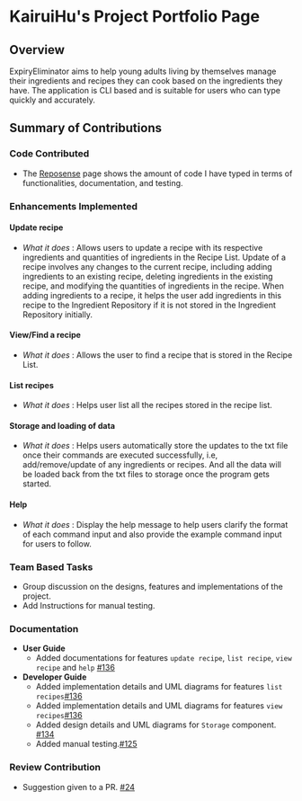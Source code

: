 # KairuiHu's Project Portfolio Page

## Overview
ExpiryEliminator aims to help young adults living by themselves manage their ingredients and recipes they can cook 
based on the ingredients they have.
The application is CLI based and is suitable for users who can type quickly and accurately.

## Summary of Contributions

### Code Contributed

- The [Reposense](https://nus-cs2113-ay2122s1.github.io/tp-dashboard/?search=&sort=groupTitle&sortWithin=title&timeframe=commit&mergegroup=&groupSelect=groupByRepos&breakdown=true&checkedFileTypes=docs~functional-code~test-code~other&since=2021-09-25&tabOpen=true&tabAuthor=vincentlauhl&tabRepo=AY2122S1-CS2113-T16-3%2Ftp%5Bmaster%5D&authorshipIsMergeGroup=false&authorshipFileTypes=docs~functional-code~test-code~other&authorshipIsBinaryFileTypeChecked=false&tabType=authorship)
  page shows the amount of code I have typed in terms of functionalities, documentation, and testing.

### Enhancements Implemented

#### Update recipe
- *What it does* : Allows users to update a recipe with its respective ingredients and quantities of ingredients 
   in the Recipe List. Update of a recipe involves any changes to the current recipe, including adding ingredients to 
   an existing recipe, deleting ingredients in the existing recipe, and modifying the quantities of ingredients in the 
   recipe. When adding ingredients to a recipe, it helps the user add ingredients in this recipe to the
   Ingredient Repository if it is not stored in the Ingredient Repository initially.

#### View/Find a recipe
- *What it does* : Allows the user to find a recipe that is stored in the Recipe List.


#### List recipes
- *What it does* : Helps user list all the recipes stored in the recipe list.


#### Storage and loading of data
- *What it does* : Helps users automatically store the updates to the txt file once their commands are executed 
   successfully, i.e, add/remove/update of any ingredients or recipes. And all the data will be loaded back from the 
   txt files to storage once the program gets started.

#### Help
- *What it does* : Display the help message to help users clarify the format of each command input and also provide
   the example command input for users to follow.

### Team Based Tasks
- Group discussion on the designs, features and implementations of the project.
- Add Instructions for manual testing.

### Documentation
- **User Guide**
    - Added documentations for features `update recipe`, `list recipe`, `view recipe` and `help` [#136](https://github.com/AY2122S1-CS2113-T16-3/tp/pull/136)
- **Developer Guide**
    - Added implementation details and UML diagrams for features `list recipes`[#136](https://github.com/AY2122S1-CS2113-T16-3/tp/pull/136)
    - Added implementation details and UML diagrams for features `view recipes`[#136](https://github.com/AY2122S1-CS2113-T16-3/tp/pull/136)
    - Added design details and UML diagrams for `Storage` component. [#134](https://github.com/AY2122S1-CS2113-T16-3/tp/pull/134)
    - Added manual testing.[#125](https://github.com/AY2122S1-CS2113-T16-3/tp/pull/125)

### Review Contribution
- Suggestion given to a PR. [#24](https://github.com/AY2122S1-CS2113-T16-3/tp/pull/24)
